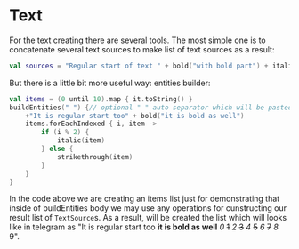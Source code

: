 # Text

For the text creating there are several tools. The most simple one is to concatenate several text sources to make list of text sources as a result:

```kotlin
val sources = "Regular start of text " + bold("with bold part") + italic("and italic ending")
```

But there is a little bit more useful way: entities builder:

```kotlin
val items = (0 until 10).map { it.toString() }
buildEntities(" ") {// optional " " auto separator which will be pasted between text sources
    +"It is regular start too" + bold("it is bold as well")
    items.forEachIndexed { i, item ->
        if (i % 2) {
            italic(item)
        } else {
            strikethrough(item)
        }
    }
}
```

In the code above we are creating an items list just for demonstrating that inside of buildEntities body we may use any operations for cunstructing our result list of `TextSource`s. As a result, will be created the list which will looks like in telegram as "It is regular start too **it is bold as well** *0* ~~1~~ *2* ~~3~~ *4* ~~5~~ *6* ~~7~~ *8* ~~9~~".